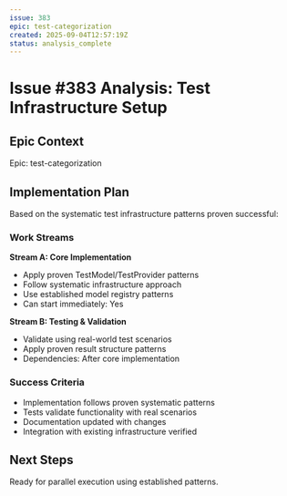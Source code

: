```yaml
---
issue: 383
epic: test-categorization  
created: 2025-09-04T12:57:19Z
status: analysis_complete
---
```


# Issue #383 Analysis: Test Infrastructure Setup

## Epic Context
Epic: test-categorization

## Implementation Plan
Based on the systematic test infrastructure patterns proven successful:

### Work Streams

**Stream A: Core Implementation**
- Apply proven TestModel/TestProvider patterns
- Follow systematic infrastructure approach
- Use established model registry patterns
- Can start immediately: Yes

**Stream B: Testing & Validation**
- Validate using real-world test scenarios
- Apply proven result structure patterns
- Dependencies: After core implementation

### Success Criteria
- Implementation follows proven systematic patterns
- Tests validate functionality with real scenarios
- Documentation updated with changes
- Integration with existing infrastructure verified

## Next Steps
Ready for parallel execution using established patterns.

